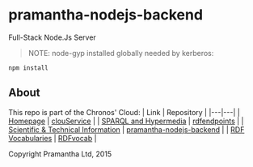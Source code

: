 # pramantha-nodejs-backend
Full-Stack Node.Js Server

> NOTE: node-gyp installed globally needed by kerberos:

    npm install

## About
This repo is part of the Chronos' Cloud:
| Link  | Repository  |
|---|---|
| [Homepage](http://www.projectchronos.eu)  | [clouService](https://github.com/SpaceAppsXploration/clouService) |
| [SPARQL and Hypermedia](http://hypermedia.projectchronos.eu) | [rdfendpoints](https://github.com/SpaceAppsXploration/rdfendpoints)  |
| [Scientific & Technical Information](http://taxonomy.projectchronos.eu)  | [pramantha-nodejs-backend](https://github.com/SpaceAppsXploration/pramantha-nodejs-backend)  |
| [RDF Vocabularies](http://ontology.projectchronos.eu)  | [RDFvocab](https://github.com/SpaceAppsXploration/RDFvocab)  |

Copyright Pramantha Ltd, 2015
